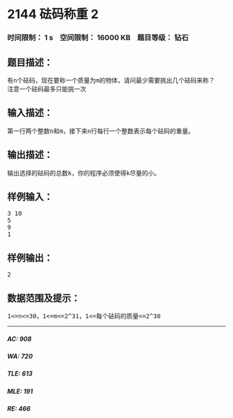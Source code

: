 # 2144 砝码称重 2   
### 时间限制： 1 s&nbsp;&nbsp;&nbsp;&nbsp;空间限制： 16000 KB&nbsp;&nbsp;&nbsp;&nbsp;题目等级： 钻石  
## 题目描述：  

<pre>
有n个砝码，现在要称一个质量为m的物体，请问最少需要挑出几个砝码来称？
注意一个砝码最多只能挑一次
</pre>
  
  
## 输入描述：  

<pre>
第一行两个整数n和m，接下来n行每行一个整数表示每个砝码的重量。
</pre>
  
  
## 输出描述：  

<pre>
输出选择的砝码的总数k，你的程序必须使得k尽量的小。
</pre>
  
  
## 样例输入：  

<pre>
3 10  
5  
9  
1
</pre>
  
  
## 样例输出：  

<pre>
2
</pre>
  
  
## 数据范围及提示：  

<pre>
1<=n<=30，1<=m<=2^31，1<=每个砝码的质量<=2^30
</pre>
  
  
***  

##### AC: 908  
##### WA: 720  
##### TLE: 613  
##### MLE: 191  
##### RE: 466  
